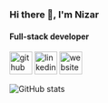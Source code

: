 
<!--
**NizarAlsaeed/NizarAlsaeed** is a ✨ _special_ ✨ repository because its `README.md` (this file) appears on your GitHub profile.

Here are some ideas to get you started:

- 🔭 I’m currently working on ...
- 🌱 I’m currently learning ...
- 👯 I’m looking to collaborate on ...
- 🤔 I’m looking for help with ...
- 💬 Ask me about ...
- 📫 How to reach me: ...
- 😄 Pronouns: ...
- ⚡ Fun fact: ...
-->

### Hi there 👋, I'm Nizar
#### Full-stack developer

[<img src='https://cdn.jsdelivr.net/npm/simple-icons@3.0.1/icons/github.svg' alt='github' height='40'>](https://github.com/NizarAlsaeed) [<img src='https://cdn.jsdelivr.net/npm/simple-icons@3.0.1/icons/linkedin.svg' alt='linkedin' height='40'>](https://www.linkedin.com/in/NizarAlsaeed/)  [<img src='https://cdn.jsdelivr.net/npm/simple-icons@3.0.1/icons/icloud.svg' alt='website' height='40'>](http://nizaralsaeed.github.io) 




![GitHub stats](https://github-readme-stats.vercel.app/api?username=NizarAlsaeed&show_icons=true)  


